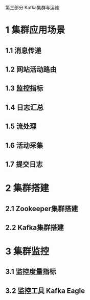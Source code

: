 第三部分 Kafka集群与运维

# 1 集群应用场景

## 1.1 消息传递

## 1.2 网站活动路由

## 1.3 监控指标

## 1.4 日志汇总

## 1.5 流处理

## 1.6 活动采集

## 1.7 提交日志

# 2 集群搭建

## 2.1 Zookeeper集群搭建

## 2.2 Kafka集群搭建

# 3 集群监控

## 3.1 监控度量指标

## 3.2 监控工具 Kafka Eagle